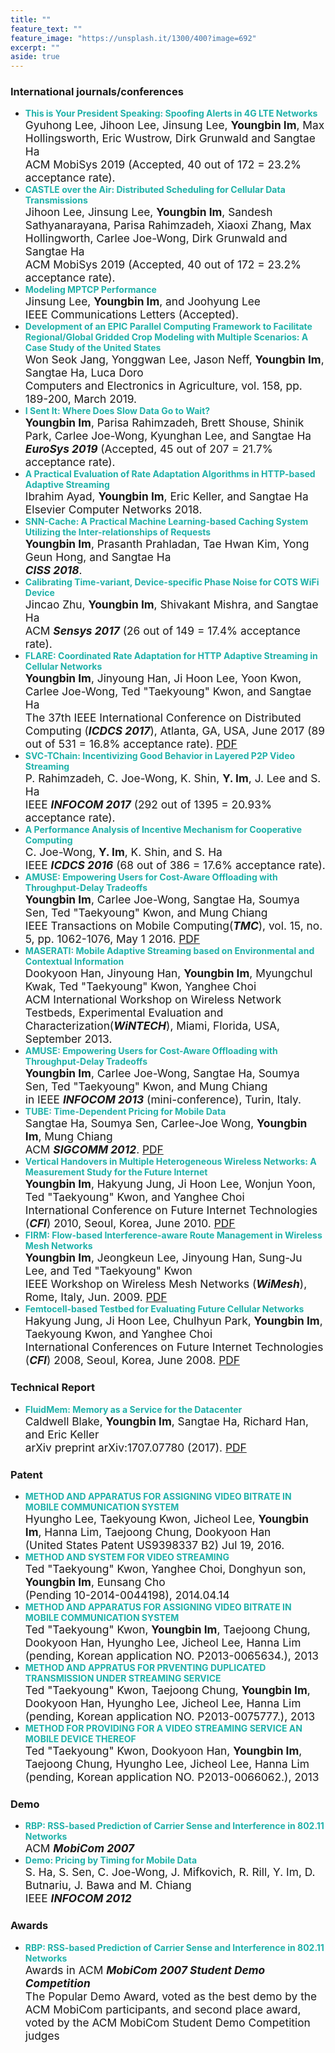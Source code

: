 ```yaml
---
title: ""
feature_text: ""
feature_image: "https://unsplash.it/1300/400?image=692"
excerpt: ""
aside: true
---
```


### [](#international)International journals/conferences
* <span style="color:LightSeaGreen">**This is Your President Speaking: Spoofing Alerts in 4G LTE Networks**</span><br />
<span style="font-size: 13pt">Gyuhong Lee, Jihoon Lee, Jinsung Lee, __Youngbin Im__, Max Hollingsworth, Eric Wustrow, Dirk Grunwald and Sangtae Ha<br />
ACM MobiSys 2019 (Accepted, 40 out of 172 = 23.2% acceptance rate).</span> 
* <span style="color:LightSeaGreen">**CASTLE over the Air: Distributed Scheduling for Cellular Data Transmissions**</span><br />
<span style="font-size: 13pt">Jihoon Lee, Jinsung Lee, __Youngbin Im__, Sandesh Sathyanarayana, Parisa Rahimzadeh, Xiaoxi Zhang, Max Hollingworth, Carlee Joe-Wong, Dirk Grunwald and Sangtae Ha<br />
ACM MobiSys 2019 (Accepted, 40 out of 172 = 23.2% acceptance rate).</span> 
* <span style="color:LightSeaGreen">**Modeling MPTCP Performance**</span><br />
<span style="font-size: 13pt">Jinsung Lee, __Youngbin Im__, and Joohyung Lee<br />
IEEE Communications Letters (Accepted).</span> 
* <span style="color:LightSeaGreen">**Development of an EPIC Parallel Computing Framework to Facilitate Regional/Global Gridded Crop Modeling with Multiple Scenarios: A Case Study of the United States**</span><br />
<span style="font-size: 13pt">Won Seok Jang, Yonggwan Lee, Jason Neff, __Youngbin Im__, Sangtae Ha, Luca
Doro<br />
Computers and Electronics in Agriculture, vol. 158, pp. 189-200, March 2019.</span> 
* <span style="color:LightSeaGreen">**I Sent It: Where Does Slow Data Go to Wait?**</span><br />
<span style="font-size: 13pt">__Youngbin Im__, Parisa Rahimzadeh, Brett Shouse, Shinik Park, Carlee Joe-Wong, Kyunghan Lee, and Sangtae Ha<br />
 __*EuroSys 2019*__ (Accepted, 45 out of 207 = 21.7% acceptance rate).</span> 
* <span style="color:LightSeaGreen">**A Practical Evaluation of Rate Adaptation Algorithms in HTTP-based Adaptive Streaming**</span><br />
<span style="font-size: 13pt">Ibrahim Ayad, __Youngbin Im__, Eric Keller, and Sangtae Ha<br />
Elsevier Computer Networks 2018.</span> 
* <span style="color:LightSeaGreen">**SNN-Cache: A Practical Machine Learning-based Caching System Utilizing the Inter-relationships of Requests**</span><br />
<span style="font-size: 13pt">__Youngbin Im__, Prasanth Prahladan, Tae Hwan Kim, Yong Geun Hong, and Sangtae Ha<br />
__*CISS 2018*__.</span> 
* <span style="color:LightSeaGreen">**Calibrating Time-variant, Device-specific Phase Noise for COTS WiFi Device**</span><br />
<span style="font-size: 13pt">Jincao Zhu, __Youngbin Im__, Shivakant Mishra, and Sangtae Ha<br />
ACM __*Sensys 2017*__ (26 out of 149 = 17.4% acceptance rate).</span> 
* <span style="color:LightSeaGreen">**FLARE: Coordinated Rate Adaptation for HTTP Adaptive Streaming in Cellular Networks**</span><br />
<span style="font-size: 13pt">__Youngbin Im__, Jinyoung Han, Ji Hoon Lee, Yoon Kwon, Carlee Joe-Wong, Ted "Taekyoung" Kwon, and Sangtae Ha<br />
The 37th IEEE International Conference on Distributed Computing (__*ICDCS 2017*__), Atlanta, GA, USA, June 2017 (89 out of 531 = 16.8% acceptance rate). [PDF](http://mmlab.snu.ac.kr/~ybim/FLARE_ICDCS.pdf)</span>
* <span style="color:LightSeaGreen">**SVC-TChain: Incentivizing Good Behavior in Layered P2P Video Streaming**</span><br />
<span style="font-size: 13pt">P. Rahimzadeh, C. Joe-Wong, K. Shin, __Y. Im__, J. Lee and S. Ha<br />
IEEE __*INFOCOM 2017*__ (292 out of 1395 = 20.93% acceptance rate).</span>
* <span style="color:LightSeaGreen">**A Performance Analysis of Incentive Mechanism for Cooperative Computing**</span><br />
<span style="font-size: 13pt">C. Joe-Wong, __Y. Im__, K. Shin, and S. Ha<br />
IEEE __*ICDCS 2016*__ (68 out of 386 = 17.6% acceptance rate).</span>
* <span style="color:LightSeaGreen">**AMUSE: Empowering Users for Cost-Aware Offloading with Throughput-Delay Tradeoffs**</span><br />
<span style="font-size: 13pt">__Youngbin Im__, Carlee Joe-Wong, Sangtae Ha, Soumya Sen, Ted "Taekyoung" Kwon, and Mung Chiang<br />
IEEE Transactions on Mobile Computing(__*TMC*__), vol. 15, no. 5, pp. 1062-1076, May 1 2016. [PDF](http://mmlab.snu.ac.kr/~ybim/AMUSE_TMC.pdf)</span>
* <span style="color:LightSeaGreen">**MASERATI: Mobile Adaptive Streaming based on Environmental and Contextual Information**</span><br />
<span style="font-size: 13pt">Dookyoon Han, Jinyoung Han, __Youngbin Im__, Myungchul Kwak, Ted "Taekyoung" Kwon, Yanghee Choi<br />
ACM International Workshop on Wireless Network Testbeds, Experimental Evaluation and Characterization(__*WiNTECH*__), Miami, Florida, USA, September 2013.</span>
* <span style="color:LightSeaGreen">**AMUSE: Empowering Users for Cost-Aware Offloading with Throughput-Delay Tradeoffs**</span><br />
<span style="font-size: 13pt">__Youngbin Im__, Carlee Joe-Wong, Sangtae Ha, Soumya Sen, Ted "Taekyoung" Kwon, and Mung Chiang<br />
in IEEE __*INFOCOM 2013*__ (mini-conference), Turin, Italy.</span>
* <span style="color:LightSeaGreen">**TUBE: Time-Dependent Pricing for Mobile Data**</span><br />
<span style="font-size: 13pt">Sangtae Ha, Soumya Sen, Carlee-Joe Wong, __Youngbin Im__, Mung Chiang<br />
ACM __*SIGCOMM 2012*__. [PDF](http://mmlab.snu.ac.kr/~ybim/TUBEsigcomm.pdf)</span>
* <span style="color:LightSeaGreen">**Vertical Handovers in Multiple Heterogeneous Wireless Networks: A Measurement Study for the Future Internet**</span><br />
<span style="font-size: 13pt">__Youngbin Im__, Hakyung Jung, Ji Hoon Lee, Wonjun Yoon, Ted "Taekyoung" Kwon, and Yanghee Choi<br />
International Conference on Future Internet Technologies (__*CFI*__) 2010, Seoul, Korea, June 2010. [PDF](http://mmlab.snu.ac.kr/publications/docs/CFI016-youngbin_final.pdf)</span>
* <span style="color:LightSeaGreen">**FIRM: Flow-based Interference-aware Route Management in Wireless Mesh Networks**</span><br />
<span style="font-size: 13pt">__Youngbin Im__, Jeongkeun Lee, Jinyoung Han, Sung-Ju Lee, and Ted "Taekyoung" Kwon<br />
IEEE Workshop on Wireless Mesh Networks (__*WiMesh*__), Rome, Italy, Jun. 2009. [PDF](http://mmlab.snu.ac.kr/publications/docs/WiMesh09_ybim.pdf)</span>
* <span style="color:LightSeaGreen">**Femtocell-based Testbed for Evaluating Future Cellular Networks**</span><br />
<span style="font-size: 13pt">Hakyung Jung, Ji Hoon Lee, Chulhyun Park, __Youngbin Im__, Taekyoung Kwon, and Yanghee Choi<br />
International Conferences on Future Internet Technologies (__*CFI*__) 2008, Seoul, Korea, June 2008. [PDF](http://mmlab.snu.ac.kr/publications/docs/cfi_2008.pdf)</span>

### [](#technical_report) Technical Report
* <span style="color:LightSeaGreen">**FluidMem: Memory as a Service for the Datacenter**</span><br />
<span style="font-size: 13pt">Caldwell Blake, __Youngbin Im__, Sangtae Ha, Richard Han, and Eric Keller<br />
arXiv preprint arXiv:1707.07780 (2017). [PDF](https://arxiv.org/pdf/1707.07780.pdf)</span>

### [](#patent) Patent
* <span style="color:LightSeaGreen">**METHOD AND APPARATUS FOR ASSIGNING VIDEO BITRATE IN MOBILE COMMUNICATION SYSTEM**</span><br />
<span style="font-size: 13pt">Hyungho Lee, Taekyoung Kwon, Jicheol Lee, __Youngbin Im__, Hanna Lim, Taejoong Chung, Dookyoon Han<br />
(United States Patent US9398337 B2) Jul 19, 2016.</span>
* <span style="color:LightSeaGreen">**METHOD AND SYSTEM FOR VIDEO STREAMING**</span><br />
<span style="font-size: 13pt">Ted "Taekyoung" Kwon, Yanghee Choi, Donghyun son, __Youngbin Im__, Eunsang Cho<br />
(Pending 10-2014-0044198), 2014.04.14</span>
* <span style="color:LightSeaGreen">**METHOD AND APPARATUS FOR ASSIGNING VIDEO BITRATE IN MOBILE COMMUNICATION SYSTEM**</span><br />
<span style="font-size: 13pt">Ted "Taekyoung" Kwon, __Youngbin Im__, Taejoong Chung, Dookyoon Han, Hyungho Lee, Jicheol Lee, Hanna Lim<br />
(pending, Korean application NO. P2013-0065634.), 2013</span>
* <span style="color:LightSeaGreen">**METHOD AND APPRATUS FOR PRVENTING DUPLICATED TRANSMISSION UNDER STREAMING SERVICE**</span><br />
<span style="font-size: 13pt">Ted "Taekyoung" Kwon, Taejoong Chung, __Youngbin Im__, Dookyoon Han, Hyungho Lee, Jicheol Lee, Hanna Lim<br />
(pending, Korean application NO. P2013-0075777.), 2013</span>
* <span style="color:LightSeaGreen">**METHOD FOR PROVIDING FOR A VIDEO STREAMING SERVICE AN MOBILE DEVICE THEREOF**</span><br />
<span style="font-size: 13pt">Ted "Taekyoung" Kwon, Dookyoon Han, __Youngbin Im__, Taejoong Chung,	Hyungho Lee, Jicheol Lee, Hanna Lim<br />
(pending, Korean application NO. P2013-0066062.), 2013</span>

### [](#demo) Demo
* <span style="color:LightSeaGreen">**RBP: RSS-based Prediction of Carrier Sense and Interference in 802.11 Networks**</span><br />
<span style="font-size: 13pt">ACM __*MobiCom 2007*__</span>
* <span style="color:LightSeaGreen">**Demo: Pricing by Timing for Mobile Data**</span><br />
<span style="font-size: 13pt">S. Ha, S. Sen, C. Joe-Wong, J. Mifkovich, R. Rill, Y. Im, D. Butnariu, J. Bawa and M. Chiang<br />
IEEE __*INFOCOM 2012*__</span>

### [](#award) Awards
* <span style="color:LightSeaGreen">**RBP: RSS-based Prediction of Carrier Sense and Interference in 802.11 Networks**</span><br />
<span style="font-size: 13pt">Awards in ACM __*MobiCom 2007 Student Demo Competition*__<br />
The Popular Demo Award, voted as the best demo by the ACM MobiCom participants, and second place award, voted by the ACM MobiCom Student Demo Competition judges</span>
 
